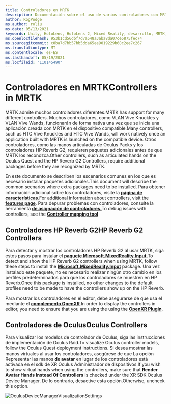 ```yaml
---
title: Controladores en MRTK
description: Documentación sobre el uso de varios controladores con MRTK
author: RogPodge
ms.author: roliu
ms.date: 05/13/2021
keywords: Unity, HoloLens, HoloLens 2, Mixed Reality, desarrollo, MRTK, controladores, HP Reverb, Oculus, HOLO Vive, Hands
ms.openlocfilehash: 953b1cd56dbf7d7a548a3aba8da07ce5875fec74
ms.sourcegitcommit: c0ba7d7bb57bb5dda65ee9019229b68c2ee7c267
ms.translationtype: MT
ms.contentlocale: es-ES
ms.lasthandoff: 05/19/2021
ms.locfileid: "110145490"
---
```

# <a name="controllers-in-mrtk"></a><span data-ttu-id="f9876-104">Controladores en MRTK</span><span class="sxs-lookup"><span data-stu-id="f9876-104">Controllers in MRTK</span></span>

<span data-ttu-id="f9876-105">MRTK admite muchos controladores diferentes.</span><span class="sxs-lookup"><span data-stu-id="f9876-105">MRTK has support for many different controllers.</span></span> <span data-ttu-id="f9876-106">Muchos controladores, como VLAN Vive Knuckles y VLAN Vive Wands, funcionarán de forma nativa una vez que se inicia una aplicación creada con MRTK en el dispositivo compatible.</span><span class="sxs-lookup"><span data-stu-id="f9876-106">Many controllers, such as HTC Vive Knuckles and HTC Vive Wands, will work natively once an application built with MRTK is launched on the compatible device.</span></span> <span data-ttu-id="f9876-107">Otros controladores, como las manos articuladas de Oculus Packs y los controladores HP Reverb G2, requieren paquetes adicionales antes de que MRTK los reconozca.</span><span class="sxs-lookup"><span data-stu-id="f9876-107">Other controllers, such as articulated hands on the Oculus Quest and the HP Reverb G2 Controllers, require additional packages before they are recognized by MRTK.</span></span>

<span data-ttu-id="f9876-108">En este documento se describen los escenarios comunes en los que es necesario instalar paquetes adicionales.</span><span class="sxs-lookup"><span data-stu-id="f9876-108">This document will describe the common scenarios where extra packages need to be installed.</span></span> <span data-ttu-id="f9876-109">Para obtener información adicional sobre los controladores, visite la [**página de características**](../features/input/controllers.md).</span><span class="sxs-lookup"><span data-stu-id="f9876-109">For additional information about controllers, visit the [**features page**](../features/input/controllers.md).</span></span> <span data-ttu-id="f9876-110">Para depurar problemas con controladores, consulte la herramienta [ **de asignación de controladores.**](../features/tools/controller-mapping-tool.md)</span><span class="sxs-lookup"><span data-stu-id="f9876-110">To debug issues with controllers, see the [**Controller mapping tool**](../features/tools/controller-mapping-tool.md)</span></span>

## <a name="hp-reverb-g2-controllers"></a><span data-ttu-id="f9876-111">Controladores HP Reverb G2</span><span class="sxs-lookup"><span data-stu-id="f9876-111">HP Reverb G2 Controllers</span></span>

<span data-ttu-id="f9876-112">Para detectar y mostrar los controladores HP Reverb G2 al usar MRTK, siga estos pasos para instalar el [**paquete Microsoft.MixedReality.Input.**](/windows/mixed-reality/develop/unity/unity-reverb-g2-controllers#installing-microsoftmixedrealityinput-with-the-mixed-reality-feature-tool)</span><span class="sxs-lookup"><span data-stu-id="f9876-112">To detect and show the HP Reverb G2 controllers when using MRTK, follow these steps to install the [**Microsoft.MixedReality.Input**](/windows/mixed-reality/develop/unity/unity-reverb-g2-controllers#installing-microsoftmixedrealityinput-with-the-mixed-reality-feature-tool) package.</span></span> <span data-ttu-id="f9876-113">Una vez instalado este paquete, no es necesario realizar ningún otro cambio en los perfiles predeterminados para que los controladores se muestren en HP Reverb.</span><span class="sxs-lookup"><span data-stu-id="f9876-113">Once this package is installed, no other changes to the default profiles need to be made to have the controllers show up on the HP Reverb.</span></span> 

<span data-ttu-id="f9876-114">Para mostrar los controladores en el editor, debe asegurarse de que usa el mediante el [**complemento OpenXR**](/windows/mixed-reality/develop/unity/openxr-getting-started).</span><span class="sxs-lookup"><span data-stu-id="f9876-114">In order to display the controllers in editor, you need to ensure that you are using the using the [**OpenXR Plugin**](/windows/mixed-reality/develop/unity/openxr-getting-started).</span></span>

## <a name="oculus-controllers"></a><span data-ttu-id="f9876-115">Controladores de Oculus</span><span class="sxs-lookup"><span data-stu-id="f9876-115">Oculus Controllers</span></span> 

<span data-ttu-id="f9876-116">Para visualizar los modelos de controlador de Oculus, siga las instrucciones de implementación de Oculus Raid.</span><span class="sxs-lookup"><span data-stu-id="f9876-116">To visualize Oculus controller models, follow the Oculus Quest deployment instructions.</span></span> <span data-ttu-id="f9876-117">Si desea mostrar las manos virtuales al usar los controladores, asegúrese de que La opción Representar las manos **de avatar** en lugar de los controladores está activada en el sdk de XR Oculus Administrador de dispositivos.</span><span class="sxs-lookup"><span data-stu-id="f9876-117">If you wish to show virtual hands when using the controllers, make sure that **Render Avatar Hands Instead Of Controllers** is checked under the XR SDK Oculus Device Manager.</span></span> <span data-ttu-id="f9876-118">De lo contrario, desactive esta opción.</span><span class="sxs-lookup"><span data-stu-id="f9876-118">Otherwise, uncheck this option.</span></span>

![OculusDeviceManagerVisualizationSettings](../images/cross-platform/oculus-quest/OculusDeviceManager.png)
